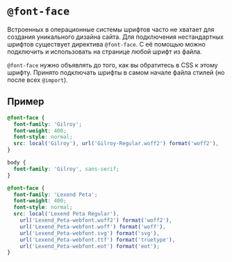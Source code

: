 <link rel="stylesheet" href="../../VSCODE/markdown.css">

# `@font-face`

Встроенных в операционные системы шрифтов часто не хватает для создания уникального дизайна сайта. Для подключения нестандартных шрифтов существует директива `@font-face`. С её помощью можно подключить и использовать на странице любой шрифт из файла.

`@font-face` нужно объявлять до того, как вы обратитесь в CSS к этому шрифту. Принято подключать шрифты в самом начале файла стилей (но после всех `@import`).

## Пример

```css
@font-face {
  font-family: 'Gilroy';
  font-weight: 400;
  font-style: normal;
  src: local('Gilroy'), url('Gilroy-Regular.woff2') format('woff2'), 
}

body {
  font-family: 'Gilroy', sans-serif;
}

@font-face {
  font-family: 'Lexend Peta';
  font-weight: 400;
  font-style: normal;
  src: local('Lexend Peta Regular'),
    url('Lexend_Peta-webfont.woff2') format('woff2'), 
    url('Lexend_Peta-webfont.woff') format('woff'), 
    url('Lexend_Peta-webfont.svg') format('svg'), 
    url('Lexend_Peta-webfont.ttf') format('truetype'),
    url('Lexend_Peta-webfont.eot') format('eot');
}
```
